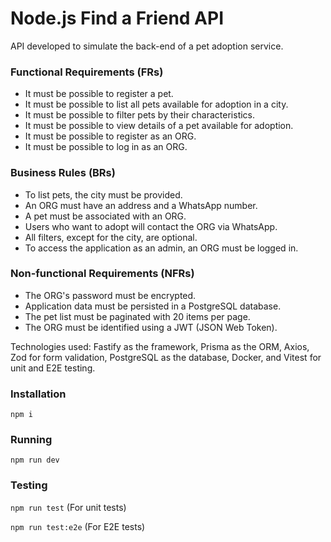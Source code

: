 # Node.js Find a Friend API

API developed to simulate the back-end of a pet adoption service.

### Functional Requirements (FRs)  

- It must be possible to register a pet.  
- It must be possible to list all pets available for adoption in a city.  
- It must be possible to filter pets by their characteristics.  
- It must be possible to view details of a pet available for adoption.  
- It must be possible to register as an ORG.  
- It must be possible to log in as an ORG.  

### Business Rules (BRs)  

- To list pets, the city must be provided.  
- An ORG must have an address and a WhatsApp number.  
- A pet must be associated with an ORG.  
- Users who want to adopt will contact the ORG via WhatsApp.  
- All filters, except for the city, are optional.  
- To access the application as an admin, an ORG must be logged in.  

### Non-functional Requirements (NFRs)  

- The ORG's password must be encrypted.  
- Application data must be persisted in a PostgreSQL database.  
- The pet list must be paginated with 20 items per page.  
- The ORG must be identified using a JWT (JSON Web Token).  

Technologies used: Fastify as the framework, Prisma as the ORM, Axios, Zod for form validation, PostgreSQL as the database, Docker, and Vitest for unit and E2E testing.

### Installation
`npm i`

### Running
`npm run dev`

### Testing
`npm run test` (For unit tests)

`npm run test:e2e` (For E2E tests)